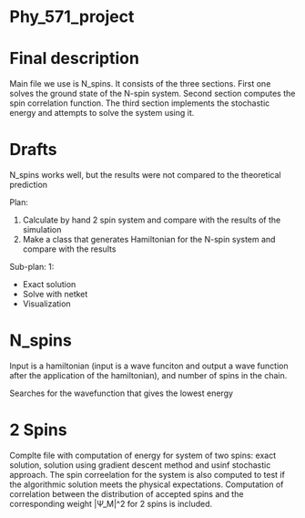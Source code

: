 # Phy_571_project

# Final description

Main file we use is N_spins. It consists of the three sections. First one solves the ground state of the N-spin system. Second section computes the spin correlation function. The third section implements the stochastic energy and attempts to solve the system using it.


# Drafts

N_spins works well, but the results were not compared to the theoretical prediction

Plan:
1. Calculate by hand 2 spin system and compare with the results of the simulation
2. Make a class that generates Hamiltonian for the N-spin system and compare with the results

Sub-plan:
1:
- Exact solution
- Solve with netket
- Visualization

# N_spins

Input is a hamiltonian (input is a wave funciton and output a wave function after the application of the hamiltonian), and number of spins in the chain.

Searches for the wavefunction that gives the lowest energy

# 2 Spins

Complte file with computation of energy for system of two spins: exact solution, solution using gradient descent method and usinf stochastic approach.
The spin correelation for the system is also computed to test if the algorithmic solution meets the physical expectations.
Computation of correlation between the distribution of accepted spins and the corresponding weight |Ψ_M|^2 for 2 spins is included.
